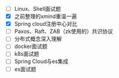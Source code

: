 - [ ] Linux、Shell面试题
- [x] 之前整理的xmind重温一遍
- [x] Spring cloud注册中心对比
- [ ] Paxos、Raft、ZAB（zk使用的）共识协议
- [ ] 分布式概念深入理解
- [ ] docker面试题
- [ ] k8s面试题
- [ ] Spring Cloud与es集成
- [ ] es面试题